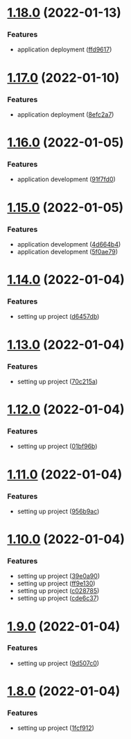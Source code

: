 # [1.18.0](https://github.com/rbelmega/crypto-trade/compare/v1.17.0...v1.18.0) (2022-01-13)


### Features

* application deployment ([ffd9617](https://github.com/rbelmega/crypto-trade/commit/ffd96175076b422520619362bf239b7be6098864))

# [1.17.0](https://github.com/rbelmega/crypto-trade/compare/v1.16.0...v1.17.0) (2022-01-10)


### Features

* application deployment ([8efc2a7](https://github.com/rbelmega/crypto-trade/commit/8efc2a7b2d22b6ebb679dd60fa650b93545f3615))

# [1.16.0](https://github.com/rbelmega/crypto-trade/compare/v1.15.0...v1.16.0) (2022-01-05)


### Features

* application development ([91f7fd0](https://github.com/rbelmega/crypto-trade/commit/91f7fd0bf4f30c88d8db2def7bb386ed905afafa))

# [1.15.0](https://github.com/rbelmega/crypto-trade/compare/v1.14.0...v1.15.0) (2022-01-05)


### Features

* application development ([4d664b4](https://github.com/rbelmega/crypto-trade/commit/4d664b4514f0511b792f8da65d2b73edf484becd))
* application development ([5f0ae79](https://github.com/rbelmega/crypto-trade/commit/5f0ae792a313ad51aa7f6a2e7c519e6544ec770e))

# [1.14.0](https://github.com/rbelmega/crypto-trade/compare/v1.13.0...v1.14.0) (2022-01-04)


### Features

* setting up project ([d6457db](https://github.com/rbelmega/crypto-trade/commit/d6457db708a7cc20c8ee1275c8e234c278e23ad6))

# [1.13.0](https://github.com/rbelmega/crypto-trade/compare/v1.12.0...v1.13.0) (2022-01-04)


### Features

* setting up project ([70c215a](https://github.com/rbelmega/crypto-trade/commit/70c215a0170fa13f16ab0ddf19760edee6958c7e))

# [1.12.0](https://github.com/rbelmega/crypto-trade/compare/v1.11.0...v1.12.0) (2022-01-04)


### Features

* setting up project ([01bf96b](https://github.com/rbelmega/crypto-trade/commit/01bf96be4b9f1beee4b25d5f6cc4303208420a1d))

# [1.11.0](https://github.com/rbelmega/crypto-trade/compare/v1.10.0...v1.11.0) (2022-01-04)


### Features

* setting up project ([956b9ac](https://github.com/rbelmega/crypto-trade/commit/956b9acf96ab5011bf37250dfcb840bcc5801207))

# [1.10.0](https://github.com/rbelmega/crypto-trade/compare/v1.9.0...v1.10.0) (2022-01-04)


### Features

* setting up project ([39e0a90](https://github.com/rbelmega/crypto-trade/commit/39e0a9000c30088b557b80e73ae4bdfe0de38827))
* setting up project ([ff9e130](https://github.com/rbelmega/crypto-trade/commit/ff9e130f47a1379b73414825711b7926bfd28369))
* setting up project ([c028785](https://github.com/rbelmega/crypto-trade/commit/c028785b98f9a6b9a0051ac7643e2c9733598ca9))
* setting up project ([cde6c37](https://github.com/rbelmega/crypto-trade/commit/cde6c37ada4cb850f7a948883957a6b856b8c32b))

# [1.9.0](https://github.com/rbelmega/crypto-trade/compare/v1.8.0...v1.9.0) (2022-01-04)


### Features

* setting up project ([9d507c0](https://github.com/rbelmega/crypto-trade/commit/9d507c05d85b4ae5ccefa38eedb2deeaf5273302))

# [1.8.0](https://github.com/rbelmega/crypto-trade/compare/v1.7.0...v1.8.0) (2022-01-04)


### Features

* setting up project ([1fcf912](https://github.com/rbelmega/crypto-trade/commit/1fcf912d98dc6a04b99b99725e3be91239d15cb1))
